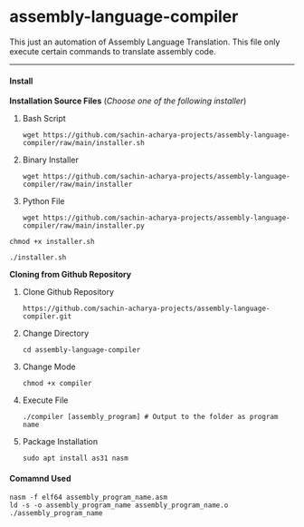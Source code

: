 # assembly-language-compiler
This just an automation of Assembly Language Translation. This file only execute certain commands to translate assembly code.
________________________________________________________

#### Install
**Installation Source Files**
(_Choose one of the following installer_)
1. Bash Script

    ````
    wget https://github.com/sachin-acharya-projects/assembly-language-compiler/raw/main/installer.sh
    ````
2. Binary Installer

    ````
    wget https://github.com/sachin-acharya-projects/assembly-language-compiler/raw/main/installer
    ````
3. Python File

    ````
    wget https://github.com/sachin-acharya-projects/assembly-language-compiler/raw/main/installer.py
    ````
    
  ````
  chmod +x installer.sh
  ````
  ````
  ./installer.sh
  ````
  
**Cloning from Github Repository**
1. Clone Github Repository

    ````
    https://github.com/sachin-acharya-projects/assembly-language-compiler.git
    ````

2. Change Directory
  
    ````
    cd assembly-language-compiler
    ````

3. Change Mode
  
    ````
    chmod +x compiler
    ````

4. Execute File
  
    ````
    ./compiler [assembly_program] # Output to the folder as program name
    ````
5. Package Installation
  
    ````
    sudo apt install as31 nasm  
    ````
#### Comamnd Used
````
nasm -f elf64 assembly_program_name.asm 
ld -s -o assembly_program_name assembly_program_name.o
./assembly_program_name
````

